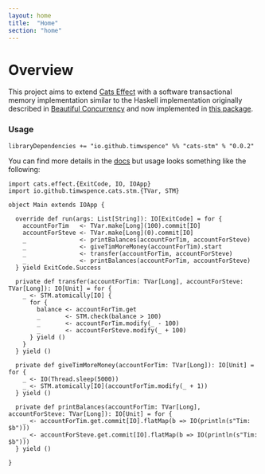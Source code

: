 ```yaml
---
layout: home
title:  "Home"
section: "home"
---
```


# Overview

This project aims to extend [Cats Effect](https://typelevel.org/cats-effect/) with
a software transactional memory implementation similar to the Haskell implementation
originally described in [Beautiful Concurrency](https://www.microsoft.com/en-us/research/wp-content/uploads/2016/02/beautiful.pdf)
and now implemented in [this package](http://hackage.haskell.org/package/stm).

### Usage

`libraryDependencies += "io.github.timwspence" %% "cats-stm" % "0.0.2"`

You can find more details in the [docs](docs/) but usage looks something like the following:

```tut:silent
import cats.effect.{ExitCode, IO, IOApp}
import io.github.timwspence.cats.stm.{TVar, STM}

object Main extends IOApp {

  override def run(args: List[String]): IO[ExitCode] = for {
    accountForTim   <- TVar.make[Long](100).commit[IO]
    accountForSteve <- TVar.make[Long](0).commit[IO]
    _               <- printBalances(accountForTim, accountForSteve)
    _               <- giveTimMoreMoney(accountForTim).start
    _               <- transfer(accountForTim, accountForSteve)
    _               <- printBalances(accountForTim, accountForSteve)
  } yield ExitCode.Success

  private def transfer(accountForTim: TVar[Long], accountForSteve: TVar[Long]): IO[Unit] = for {
    _ <- STM.atomically[IO] {
      for {
        balance <- accountForTim.get
        _       <- STM.check(balance > 100)
        _       <- accountForTim.modify(_ - 100)
        _       <- accountForSteve.modify(_ + 100)
      } yield ()
    }
  } yield ()

  private def giveTimMoreMoney(accountForTim: TVar[Long]): IO[Unit] = for {
    _ <- IO(Thread.sleep(5000))
    _ <- STM.atomically[IO](accountForTim.modify(_ + 1))
  } yield ()

  private def printBalances(accountForTim: TVar[Long], accountForSteve: TVar[Long]): IO[Unit] = for {
    _ <- accountForTim.get.commit[IO].flatMap(b => IO(println(s"Tim: $b")))
    _ <- accountForSteve.get.commit[IO].flatMap(b => IO(println(s"Tim: $b")))
  } yield ()

}
```
